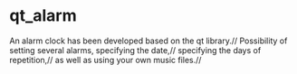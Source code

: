 # qt_alarm
An alarm clock has been developed based on the qt library.//
Possibility of setting several alarms, specifying the date,//
specifying the days of repetition,//
as well as using your own music files.//
